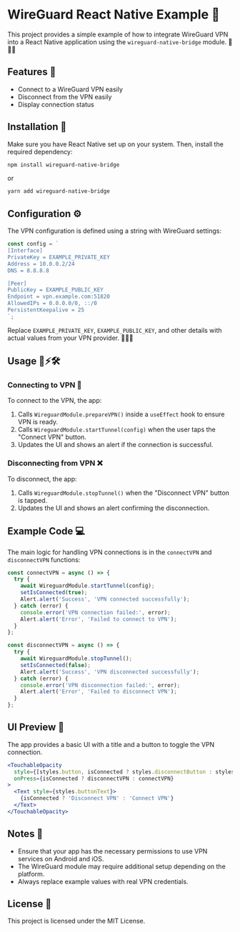 # WireGuard React Native Example 🚀

This project provides a simple example of how to integrate WireGuard VPN into a React Native application using the `wireguard-native-bridge` module. 🎯✨🔧

## Features 🎉
- Connect to a WireGuard VPN easily
- Disconnect from the VPN easily
- Display connection status

## Installation 🔧

Make sure you have React Native set up on your system. Then, install the required dependency:

```sh
npm install wireguard-native-bridge
```

or

```sh
yarn add wireguard-native-bridge
```

## Configuration ⚙️

The VPN configuration is defined using a string with WireGuard settings:

```js
const config = `
[Interface]
PrivateKey = EXAMPLE_PRIVATE_KEY
Address = 10.0.0.2/24
DNS = 8.8.8.8

[Peer]
PublicKey = EXAMPLE_PUBLIC_KEY
Endpoint = vpn.example.com:51820
AllowedIPs = 0.0.0.0/0, ::/0
PersistentKeepalive = 25
`;
```
Replace `EXAMPLE_PRIVATE_KEY`, `EXAMPLE_PUBLIC_KEY`, and other details with actual values from your VPN provider. 🔑🌐📡

## Usage 📲⚡🛠️

### Connecting to VPN 🔗

To connect to the VPN, the app:
1. Calls `WireguardModule.prepareVPN()` inside a `useEffect` hook to ensure VPN is ready.
2. Calls `WireguardModule.startTunnel(config)` when the user taps the "Connect VPN" button.
3. Updates the UI and shows an alert if the connection is successful.

### Disconnecting from VPN ❌

To disconnect, the app:
1. Calls `WireguardModule.stopTunnel()` when the "Disconnect VPN" button is tapped.
2. Updates the UI and shows an alert confirming the disconnection.

## Example Code 💻

The main logic for handling VPN connections is in the `connectVPN` and `disconnectVPN` functions:

```js
const connectVPN = async () => {
  try {
    await WireguardModule.startTunnel(config);
    setIsConnected(true);
    Alert.alert('Success', 'VPN connected successfully');
  } catch (error) {
    console.error('VPN connection failed:', error);
    Alert.alert('Error', 'Failed to connect to VPN');
  }
};

const disconnectVPN = async () => {
  try {
    await WireguardModule.stopTunnel();
    setIsConnected(false);
    Alert.alert('Success', 'VPN disconnected successfully');
  } catch (error) {
    console.error('VPN disconnection failed:', error);
    Alert.alert('Error', 'Failed to disconnect VPN');
  }
};
```

## UI Preview 🎨

The app provides a basic UI with a title and a button to toggle the VPN connection.

```jsx
<TouchableOpacity
  style={[styles.button, isConnected ? styles.disconnectButton : styles.connectButton]}
  onPress={isConnected ? disconnectVPN : connectVPN}
>
  <Text style={styles.buttonText}>
    {isConnected ? 'Disconnect VPN' : 'Connect VPN'}
  </Text>
</TouchableOpacity>
```

## Notes 📌
- Ensure that your app has the necessary permissions to use VPN services on Android and iOS.
- The WireGuard module may require additional setup depending on the platform.
- Always replace example values with real VPN credentials.

## License 📜
This project is licensed under the MIT License.

